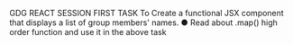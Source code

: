 GDG REACT SESSION FIRST TASK
To Create a functional JSX component that displays a list of group 
members' names.
 ● Read about .map() high order function and use it in the above task
